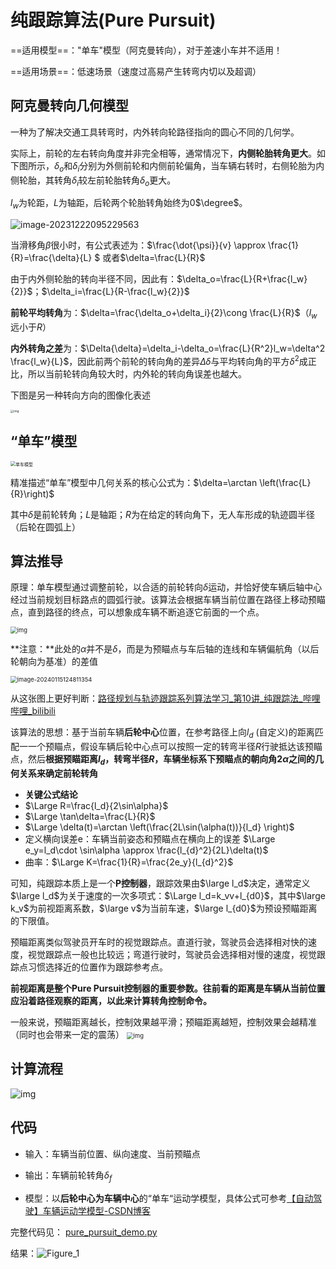 # 纯跟踪算法(Pure Pursuit)

==适用模型==："单车"模型（阿克曼转向），对于差速小车并不适用！

==适用场景==：低速场景（速度过高易产生转弯内切以及超调）



## 阿克曼转向几何模型

一种为了解决交通工具转弯时，内外转向轮路径指向的圆心不同的几何学。

实际上，前轮的左右转向角度并非完全相等，通常情况下，**内侧轮胎转角更大**。如下图所示，$\delta_o$和$\delta_i$分别为外侧前轮和内侧前轮偏角，当车辆右转时，右侧轮胎为内侧轮胎，其转角$\delta_i$较左前轮胎转角$\delta_o$更大。

$l_w$为轮距，$L$为轴距，后轮两个轮胎转角始终为0$\degree$。

![image-20231222095229563](imgs/image-20231222095229563.png)

当滑移角$\beta$很小时，有公式表述为：$\frac{\dot{\psi}}{v} \approx \frac{1}{R}=\frac{\delta}{L} $ 或者$\delta=\frac{L}{R}$

由于内外侧轮胎的转向半径不同，因此有：$\delta_o=\frac{L}{R+\frac{l_w}{2}}$；$\delta_i=\frac{L}{R-\frac{l_w}{2}}$

**前轮平均转角**为：$\delta=\frac{\delta_o+\delta_i}{2}\cong \frac{L}{R}$（$l_w$远小于$R$）

**内外转角之差**为：$\Delta{\delta}=\delta_i-\delta_o=\frac{L}{R^2}l_w=\delta^2 \frac{l_w}{L}$，因此前两个前轮的转向角的差异$\Delta{\delta}$与平均转向角的平方$\delta^2$成正比，所以当前轮转向角较大时，内外轮的转向角误差也越大。

下图是另一种转向方向的图像化表述

<img src="imgs/447963a8b2b849e48878f19a001a3f4f.png" alt="img" style="zoom: 33%;" />



## “单车”模型

<img src="imgs/70" alt="单车模型" style="zoom:50%;" />

精准描述“单车”模型中几何关系的核心公式为：$\delta=\arctan \left(\frac{L}{R}\right)$

其中$\delta$是前轮转角；$L$是轴距；$R$为在给定的转向角下，无人车形成的轨迹圆半径（后轮在圆弧上）



## 算法推导

原理：单车模型通过调整前轮，以合适的前轮转向$\delta$运动，并恰好使车辆后轴中心经过当前规划目标路点的圆弧行驶。该算法会根据车辆当前位置在路径上移动预瞄点，直到路径的终点，可以想象成车辆不断追逐它前面的一个点。

<img src="imgs/1" alt="img" style="zoom:67%;" />

**注意：**此处的$\alpha$并不是$\delta$，而是为预瞄点与车后轴的连线和车辆偏航角（以后轮朝向为基准）的差值

<img src="imgs/image-20240115124811354.png" alt="image-20240115124811354" style="zoom:67%;" />

从这张图上更好判断：[路径规划与轨迹跟踪系列算法学习_第10讲_纯跟踪法_哔哩哔哩_bilibili](https://www.bilibili.com/video/BV1Ly4y177dF/?spm_id_from=333.337.search-card.all.click&vd_source=3da170c3416f78cfe40e1a7ba3a4f5f9)

该算法的思想：基于当前车辆**后轮中心**位置，在参考路径上向$l_d$ (自定义)的距离匹配一一个预瞄点，假设车辆后轮中心点可以按照一定的转弯半径$R$行驶抵达该预瞄点，然后**根据预瞄距离$l_d$，转弯半径$R$，车辆坐标系下预瞄点的朝向角$2\alpha$之间的几何关系来确定前轮转角**

-  **关键公式结论**
  - $\Large R=\frac{l_d}{2\sin\alpha}$
  - $\Large \tan\delta=\frac{L}{R}$
  - $\Large  \delta(t)=\arctan \left(\frac{2L\sin(\alpha(t))}{l_d} \right)$
  - 定义横向误差e：车辆当前姿态和预瞄点在横向上的误差 $\Large e_y=l_d\cdot \sin\alpha \approx \frac{l_{d}^2}{2L}\delta(t)$
  - 曲率：$\Large K=\frac{1}{R}=\frac{2e_y}{l_{d}^2}$ 

可知，纯跟踪本质上是一个**P控制器**，跟踪效果由$\large l_d$决定，通常定义$\large l_d$为关于速度的一次多项式：$\Large l_d=k_vv+l_{d0}$，其中$\large k_v$为前视距离系数，$\large v$为当前车速，$\large l_{d0}$为预设预瞄距离的下限值。  

预瞄距离类似驾驶员开车时的视觉跟踪点。直道行驶，驾驶员会选择相对快的速度，视觉跟踪点一般也比较远；弯道行驶时，驾驶员会选择相对慢的速度，视觉跟踪点习惯选择近的位置作为跟踪参考点。

**前视距离是整个Pure Pursuit控制器的重要参数。往前看的距离是车辆从当前位置应沿着路径观察的距离，以此来计算转角控制命令。**

一般来说，预瞄距离越长，控制效果越平滑；预瞄距离越短，控制效果会越精准（同时也会带来一定的震荡） <img src="imgs/d4f52f06402e49e7a7710b2c293d99df.jpeg" alt="img" style="zoom:67%;" />

#### 

## 计算流程

![img](imgs/36dd69471ab04a1c8e2c32d689aa21d7.png)

## 代码

- 输入：车辆当前位置、纵向速度、当前预瞄点
- 输出：车辆前轮转角$\delta_f$

- 模型：以**后轮中心为车辆中心**的“单车“运动学模型，具体公式可参考[【自动驾驶】车辆运动学模型-CSDN博客](https://blog.csdn.net/weixin_42301220/article/details/124747072?spm=1001.2014.3001.5501)

完整代码见： [pure_pursuit_demo.py](代码\pure_pursuit_demo.py) 

结果：![Figure_1](imgs/Figure_1.png)